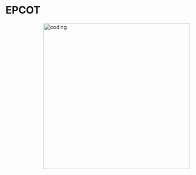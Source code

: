 # EPCOT
<img align="right" alt="coding" width="400" src="https://github.com/Nihar1402-iit/EPCOT/assets/117573996/946b2661-7acb-4709-b7c9-ca6096f2e0ce">
